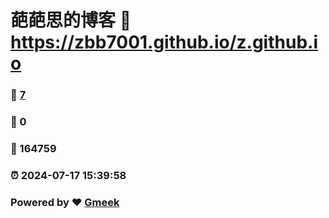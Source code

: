 # 葩葩思的博客 :link: https://zbb7001.github.io/z.github.io 
### :page_facing_up: [7](https://zbb7001.github.io/z.github.io/tag.html) 
### :speech_balloon: 0 
### :hibiscus: 164759 
### :alarm_clock: 2024-07-17 15:39:58 
### Powered by :heart: [Gmeek](https://github.com/Meekdai/Gmeek)

